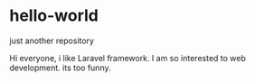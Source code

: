 # hello-world
just another repository


Hi everyone, i like Laravel framework.
I am so interested to web development. its too funny.
  
